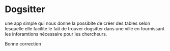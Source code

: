 # Dogsitter

une app simple qui nous donne la possibite de créer des tables selon lesquelle elle facilite le fait de trouver dogsitter dans une ville en fournissant les inforamtions nécessaire pour les chercheurs. 

Bonne correction 

